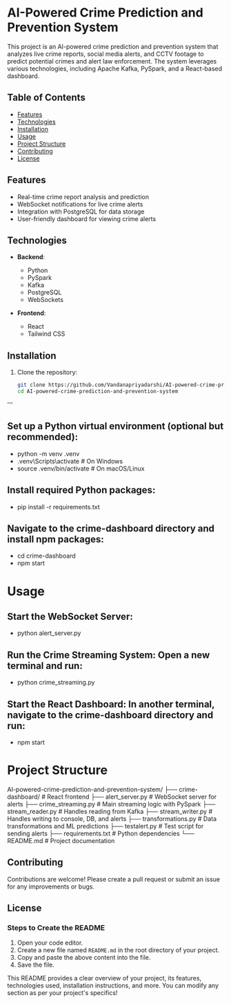 # AI-Powered Crime Prediction and Prevention System

This project is an AI-powered crime prediction and prevention system that analyzes live crime reports, social media alerts, and CCTV footage to predict potential crimes and alert law enforcement. The system leverages various technologies, including Apache Kafka, PySpark, and a React-based dashboard.

## Table of Contents

- [Features](#features)
- [Technologies](#technologies)
- [Installation](#installation)
- [Usage](#usage)
- [Project Structure](#project-structure)
- [Contributing](#contributing)
- [License](#license)

## Features

- Real-time crime report analysis and prediction
- WebSocket notifications for live crime alerts
- Integration with PostgreSQL for data storage
- User-friendly dashboard for viewing crime alerts

## Technologies

- **Backend**:
  - Python
  - PySpark
  - Kafka
  - PostgreSQL
  - WebSockets

- **Frontend**:
  - React
  - Tailwind CSS

## Installation

1. Clone the repository:
   ```bash
   git clone https://github.com/Vandanapriyadarshi/AI-powered-crime-prediction-and-prevention-system.git
   cd AI-powered-crime-prediction-and-prevention-system

  '''
 ## Set up a Python virtual environment (optional but recommended):
- python -m venv .venv
- .venv\Scripts\activate  # On Windows
- source .venv/bin/activate  # On macOS/Linux

## Install required Python packages:
- pip install -r requirements.txt
  
## Navigate to the crime-dashboard directory and install npm packages:
- cd crime-dashboard
- npm start

# Usage
## Start the WebSocket Server:
- python alert_server.py
  
## Run the Crime Streaming System: Open a new terminal and run:
- python crime_streaming.py

## Start the React Dashboard: In another terminal, navigate to the crime-dashboard directory and run: 
- npm start

 # Project Structure
 
AI-powered-crime-prediction-and-prevention-system/
├── crime-dashboard/           # React frontend
├── alert_server.py            # WebSocket server for alerts
├── crime_streaming.py         # Main streaming logic with PySpark
├── stream_reader.py           # Handles reading from Kafka
├── stream_writer.py           # Handles writing to console, DB, and alerts
├── transformations.py         # Data transformations and ML predictions
├── testalert.py               # Test script for sending alerts
├── requirements.txt           # Python dependencies
└── README.md                  # Project documentation

## Contributing
Contributions are welcome! Please create a pull request or submit an issue for any improvements or bugs.


## License

### Steps to Create the README

1. Open your code editor.
2. Create a new file named `README.md` in the root directory of your project.
3. Copy and paste the above content into the file.
4. Save the file.

This README provides a clear overview of your project, its features, technologies used, installation instructions, and more. You can modify any section as per your project's specifics!


